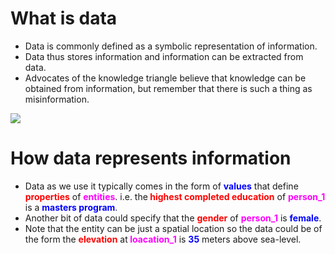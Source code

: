 # What is data
*  Data is commonly defined as a symbolic representation of information.
*  Data thus stores information and information can be extracted from data.
*  Advocates of the knowledge triangle believe that knowledge can be obtained from information, but remember that there is such a thing as misinformation.

![](https://geoinformatik.github.io/webbooks/GIS_VIZ/viz_res/KnowlageTriangel.jpg)

# How data represents information
*  Data as we use it typically comes in the form of <strong><span style="color: #0000ff;">values</span></strong> that define <strong><span style="color: #ff0000;">properties</span></strong> of <strong><span style="color: #ff00ff;">entities</span></strong>. i.e. the<strong><span style="color: #ff0000;"> highest completed education</span></strong> of <strong><span style="color: #ff00ff;">person_1</span></strong> is a <strong><span style="color: #0000ff;">masters program</span></strong>.
*  Another bit of data could specify that the <strong><span style="color: #ff0000;">gender</span></strong> of <strong><span style="color: #ff00ff;">person_1</span></strong> is <strong><span style="color: #0000ff;">female</span></strong>.
*  Note that the entity can be just a spatial location so the data could be of the form the <strong><span style="color: #ff0000;">elevation</span></strong> at<strong><span style="color: #ff00ff;"> loacation_1</span></strong> is <strong><span style="color: #0000ff;">35</span></strong> meters above sea-level.
